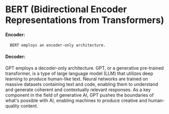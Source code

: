 # BERT (Bidirectional Encoder Representations from Transformers) 
   #### Encoder: 
      BERT employs an encoder-only architecture.
   
   #### Decoder: 
   GPT employs a decoder-only architecture. GPT, or a generative pre-trained transformer, is a type of large language model (LLM) that utilizes deep learning to produce human-like text. Neural networks are trained on massive datasets containing text and code, enabling them to understand and generate coherent and contextually relevant responses. As a key component in the field of generative AI, GPT pushes the boundaries of what's possible with AI, enabling machines to produce creative and human-quality content.
